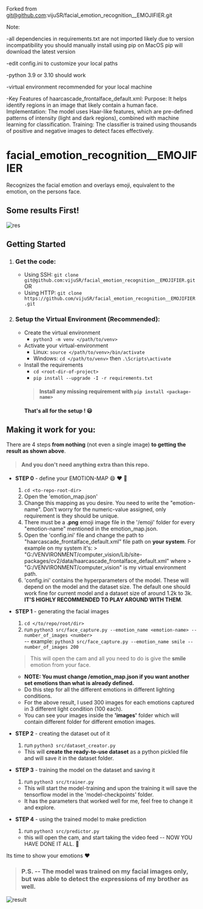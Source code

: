 Forked from git@github.com:vijuSR/facial_emotion_recognition__EMOJIFIER.git

Note: 

-all dependencies in requirements.txt are not imported likely due to version incompatibility you should manually install using pip on MacOS pip will download the latest version

-edit config.ini to customize your local paths

-python 3.9 or 3.10 should work

-virtual environment recommended for your local machine

-Key Features of haarcascade_frontalface_default.xml: Purpose: It helps identify regions in an image that likely contain a human face. Implementation: The model uses Haar-like features, which are pre-defined patterns of intensity (light and dark regions), combined with machine learning for classification. Training: The classifier is trained using thousands of positive and negative images to detect faces effectively.


# facial_emotion_recognition__EMOJIFIER
Recognizes the facial emotion and overlays emoji, equivalent to the emotion, on the persons face.  

## Some results First!  
![res](https://user-images.githubusercontent.com/20581741/46920875-34492e00-d012-11e8-81ac-fb9a69a40a57.gif)  

## Getting Started
1. ### Get the code:
    - Using SSH: `git clone git@github.com:vijuSR/facial_emotion_recognition__EMOJIFIER.git`  
    OR  
    - Using HTTP: `git clone https://github.com/vijuSR/facial_emotion_recognition__EMOJIFIER.git`

1. ### Setup the Virtual Environment (Recommended):
    - Create the virtual environment
        - `python3 -m venv </path/to/venv>`  
    - Activate your virtual-environment
        - Linux: `source </path/to/venv>/bin/activate`
        - Windows: `cd </path/to/venv>` then `.\Scripts\activate`  
    - Install the requirements
        - `cd <root-dir-of-project>`
        - `pip install --upgrade -I -r requirements.txt`
        > #### Install any missing requirement with `pip install <package-name>`  
        #### That's all for the setup ! :smiley: 

## Making it work for you:  

There are 4 steps **from nothing** (not even a single image) **to getting the result as shown above**.  
> #### And you don't need anything extra than this repo.  
- **STEP 0** - define your EMOTION-MAP :smile: :heart: :clap:
   1. `cd <to-repo-root-dir>`
   1. Open the 'emotion_map.json'
   1. Change this mapping as you desire. You need to write the "emotion-name". Don't worry for the numeric-value assigned, only requirement is they should be unique.
   1. There must be a **.png** emoji image file in the '/emoji' folder for every "emotion-name" mentioned in the emotion_map.json.
   1. Open the 'config.ini' file and change the path to "haarcascade_frontalface_default.xml" file path on **your system**. For example on my system it's: > "G:/VENVIRONMENT/computer_vision/Lib/site-packages/cv2/data/haarcascade_frontalface_default.xml" where > "G:/VENVIRONMENT/computer_vision" is my virtual environment path.
   1. 'config.ini' contains the hyperparameters of the model. These will depend on the model and the dataset size. The default one should work fine for current model and a dataset size of around 1.2k to 3k. **IT'S HIGHLY RECOMMENDED TO PLAY AROUND WITH THEM**.

- **STEP 1** - generating the facial images 
   1. `cd </to/repo/root/dir>`  
   1. run `python3 src/face_capture.py --emotion_name <emotion-name> --number_of_images <number>`   
   -- example: `python3 src/face_capture.py --emotion_name smile --number_of_images 200`
   > This will open the cam and all you need to do is give the **smile** emotion from your face.
   - **NOTE: You must change /emotion_map.json if you want another set emotions than what is already defined.**
   - Do this step for all the different emotions in different lighting conditions.
   - For the above result, I used 300 images for each emotions captured in 3 different light condition (100  each).
   - You can see your images inside the **'images'** folder which will contain different folder for different emotion images.
    
- **STEP 2** - creating the dataset out of it  
   1. run `python3 src/dataset_creator.py`
   - This will **create the ready-to-use dataset** as a python pickled file and will save it in the dataset folder.
    
- **STEP 3** - training the model on the dataset and saving it  
    1. run `python3 src/trainer.py`
    - This will start the model-training and upon the training it will save the tensorflow model in the 'model-checkpoints' folder.  
    - It has the parameters that worked well for me, feel free to change it and explore.  
    
- **STEP 4** - using the trained model to make prediction  
    1. run `python3 src/predictor.py`
    - this will open the cam, and start taking the video feed -- NOW YOU HAVE DONE IT ALL. :clap:  
    
Its time to show your emotions :heart:

> ### P.S. -- The model was trained on my facial images only, but was able to detect the expressions of my brother as well.  
![result](https://user-images.githubusercontent.com/20581741/46920764-a4ef4b00-d010-11e8-943e-79623139d073.gif)
